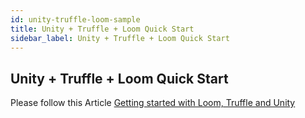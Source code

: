 ```yaml
---
id: unity-truffle-loom-sample
title: Unity + Truffle + Loom Quick Start
sidebar_label: Unity + Truffle + Loom Quick Start
---
```


## Unity + Truffle + Loom Quick Start

Please follow this Article [Getting started with Loom, Truffle and Unity](https://medium.com/@zacharyholland_17606/getting-started-with-loom-truffle-and-unity-f2558ad9d213)